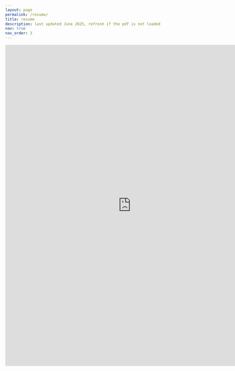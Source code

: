 ```yaml
---
layout: page
permalink: /resume/
title: resume
description: last updated June 2025, refresh if the pdf is not loaded
nav: true
nav_order: 3
---
```


<div class="publications">

<iframe src="https://docs.google.com/gview?url=https://evanzhuang.github.io/assets/pdf/Yufan_Zhuang_CV_web.pdf&embedded=true" style="width:800px; height:1024px;" frameborder="0"></iframe>

</div>
